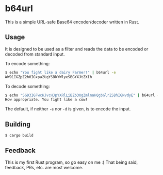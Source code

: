 # b64url

This is a simple URL-safe Base64 encoder/decoder written in Rust.

## Usage

It is designed to be used as a filter and reads the data to be encoded or decoded from standard input.

To encode something:

```bash
$ echo "You fight like a dairy Farmer!" | b64url -e
WW91IGZpZ2h0IGxpa2UgYSBkYWlyeSBGYXJtZXIh
```

To decode something:

```bash
$ echo "SG93IGFwcHJvcHJpYXRlLiBZb3UgZmlnaHQgbGlrZSBhIGNvdyE" | b64url -d
How appropriate. You fight like a cow!
```

The default, if neither `-e` nor `-d` is given, is to encode the input.

## Building

```bash
$ cargo build
```

## Feedback

This is my first Rust program, so go easy on me :) That being said, feedback, PRs, etc. are most welcome.

